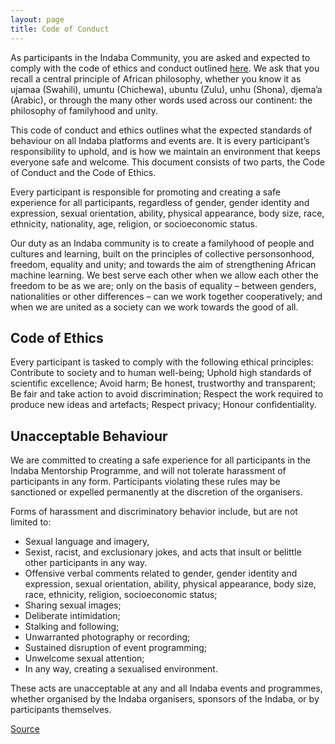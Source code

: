 ```yaml
---
layout: page
title: Code of Conduct
---
```


As participants in the Indaba Community, you are asked and expected to comply with the code of ethics and conduct outlined [here](https://deeplearningindaba.com/mentorship/code-of-ethics-and-conduct/#:~:text=Code%20of%20Conduct%3A%20Every%20participant,%2C%20religion%2C%20or%20socioeconomic%20status.). We ask that you recall a central principle of African philosophy, whether you know it as ujamaa (Swahili), umuntu (Chichewa), ubuntu (Zulu), unhu (Shona), djema’a (Arabic), or through the many other words used across our continent: the philosophy of familyhood and unity.

This code of conduct and ethics outlines what the expected standards of behaviour on all Indaba platforms and events are. It is every participant’s responsibility to uphold, and is how we maintain an environment that keeps everyone safe and welcome. This document consists of two parts, the Code of Conduct and the Code of Ethics.

Every participant is responsible for promoting and creating a safe experience for all participants, regardless of gender, gender identity and expression, sexual orientation, ability, physical appearance, body size, race, ethnicity, nationality, age, religion, or socioeconomic status.

Our duty as an Indaba community is to create a familyhood of people and cultures and learning, built on the principles of collective personsonhood, freedom, equality and unity; and towards the aim of strengthening African machine learning. We best serve each other when we allow each other the freedom to be as we are; only on the basis of equality – between genders, nationalities or other differences – can we work together cooperatively; and when we are united as a society can we work towards the good of all.


## Code of Ethics
Every participant is tasked to comply with the following ethical principles: Contribute to society and to human well-being; Uphold high standards of scientific excellence; Avoid harm; Be honest, trustworthy and transparent; Be fair and take action to avoid discrimination; Respect the work required to produce new ideas and artefacts; Respect privacy; Honour confidentiality.


## Unacceptable Behaviour
We are committed to creating a safe experience for all participants in the Indaba Mentorship Programme, and will not tolerate harassment of participants in any form. Participants violating these rules may be sanctioned or expelled permanently at the discretion of the organisers.

Forms of harassment and discriminatory behavior include, but are not limited to:

- Sexual language and imagery,
- Sexist, racist, and exclusionary jokes, and acts that insult or belittle other participants in any way.
- Offensive verbal comments related to gender, gender identity and expression, sexual orientation, ability, physical appearance, body size, race, ethnicity, religion, socioeconomic status;
- Sharing sexual images;
- Deliberate intimidation;
- Stalking and following;
- Unwarranted photography or recording;
- Sustained disruption of event programming;
- Unwelcome sexual attention;
- In any way, creating a sexualised environment.

These acts are unacceptable at any and all Indaba events and programmes, whether organised by the Indaba organisers, sponsors of the Indaba, or by participants themselves.

[Source](https://deeplearningindaba.com/mentorship/code-of-ethics-and-conduct/#:~:text=Code%20of%20Conduct%3A%20Every%20participant,%2C%20religion%2C%20or%20socioeconomic%20status.)
